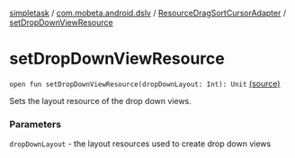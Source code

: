 [simpletask](../../index.md) / [com.mobeta.android.dslv](../index.md) / [ResourceDragSortCursorAdapter](index.md) / [setDropDownViewResource](.)

# setDropDownViewResource

`open fun setDropDownViewResource(dropDownLayout: Int): Unit` [(source)](https://github.com/mpcjanssen/simpletask-android/blob/master/src/main/java/com/mobeta/android/dslv/ResourceDragSortCursorAdapter.java#L131)

Sets the layout resource of the drop down views.

### Parameters

`dropDownLayout` - the layout resources used to create drop down views